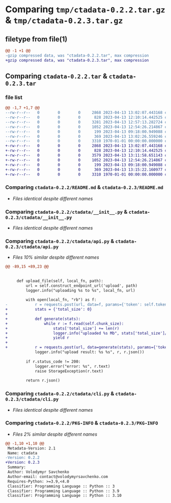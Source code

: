 # Comparing `tmp/ctadata-0.2.2.tar.gz` & `tmp/ctadata-0.2.3.tar.gz`

## filetype from file(1)

```diff
@@ -1 +1 @@
-gzip compressed data, was "ctadata-0.2.2.tar", max compression
+gzip compressed data, was "ctadata-0.2.3.tar", max compression
```

## Comparing `ctadata-0.2.2.tar` & `ctadata-0.2.3.tar`

### file list

```diff
@@ -1,7 +1,7 @@
--rw-r--r--   0        0        0     2868 2023-04-13 13:02:07.443168 ctadata-0.2.2/README.md
--rw-r--r--   0        0        0      828 2023-04-13 12:10:14.442525 ctadata-0.2.2/ctadata/__init__.py
--rw-r--r--   0        0        0     3281 2023-04-13 12:57:13.282724 ctadata-0.2.2/ctadata/api.py
--rw-r--r--   0        0        0     1052 2023-04-13 12:54:26.214867 ctadata-0.2.2/ctadata/cli.py
--rw-r--r--   0        0        0      199 2023-04-13 09:18:00.949088 ctadata-0.2.2/ctadata/util.py
--rw-r--r--   0        0        0      369 2023-04-13 13:02:26.559246 ctadata-0.2.2/pyproject.toml
--rw-r--r--   0        0        0     3310 1970-01-01 00:00:00.000000 ctadata-0.2.2/PKG-INFO
+-rw-r--r--   0        0        0     2868 2023-04-13 13:02:07.443168 ctadata-0.2.3/README.md
+-rw-r--r--   0        0        0      828 2023-04-13 12:10:14.442525 ctadata-0.2.3/ctadata/__init__.py
+-rw-r--r--   0        0        0     3579 2023-04-13 13:11:58.651143 ctadata-0.2.3/ctadata/api.py
+-rw-r--r--   0        0        0     1052 2023-04-13 12:54:26.214867 ctadata-0.2.3/ctadata/cli.py
+-rw-r--r--   0        0        0      199 2023-04-13 09:18:00.949088 ctadata-0.2.3/ctadata/util.py
+-rw-r--r--   0        0        0      369 2023-04-13 13:15:22.160977 ctadata-0.2.3/pyproject.toml
+-rw-r--r--   0        0        0     3310 1970-01-01 00:00:00.000000 ctadata-0.2.3/PKG-INFO
```

### Comparing `ctadata-0.2.2/README.md` & `ctadata-0.2.3/README.md`

 * *Files identical despite different names*

### Comparing `ctadata-0.2.2/ctadata/__init__.py` & `ctadata-0.2.3/ctadata/__init__.py`

 * *Files identical despite different names*

### Comparing `ctadata-0.2.2/ctadata/api.py` & `ctadata-0.2.3/ctadata/api.py`

 * *Files 10% similar despite different names*

```diff
@@ -89,15 +89,23 @@
     
 
     def upload_file(self, local_fn, path):
         url = self.construct_endpoint_url('upload', path)
         logger.info("uploading %s to %s", local_fn, url)
 
         with open(local_fn, "rb") as f:
-            r = requests.post(url, data=f, params={'token': self.token, 'ctadata_version': __version__}, stream=True)
+            stats = {'total_size': 0}
+
+            def generate(stats):
+                while r := f.read(self.chunk_size):
+                    stats['total_size'] += len(r)
+                    logger.info("uploaded %s Mb", stats['total_size']/1024/1024)
+                    yield r
+
+            r = requests.post(url, data=generate(stats), params={'token': self.token, 'ctadata_version': __version__}, stream=True)
             logger.info("upload result: %s %s", r, r.json())
 
         if r.status_code != 200:
             logger.error("error: %s", r.text)
             raise StorageException(r.text)
 
         return r.json()
```

### Comparing `ctadata-0.2.2/ctadata/cli.py` & `ctadata-0.2.3/ctadata/cli.py`

 * *Files identical despite different names*

### Comparing `ctadata-0.2.2/PKG-INFO` & `ctadata-0.2.3/PKG-INFO`

 * *Files 2% similar despite different names*

```diff
@@ -1,10 +1,10 @@
 Metadata-Version: 2.1
 Name: ctadata
-Version: 0.2.2
+Version: 0.2.3
 Summary: 
 Author: Volodymyr Savchenko
 Author-email: contact@volodymyrsavchenko.com
 Requires-Python: >=3.9,<4.0
 Classifier: Programming Language :: Python :: 3
 Classifier: Programming Language :: Python :: 3.9
 Classifier: Programming Language :: Python :: 3.10
```

